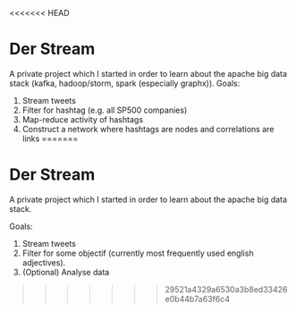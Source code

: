 <<<<<<< HEAD
# Der Stream

A private project which I started in order to learn about the apache big data stack (kafka, hadoop/storm, spark (especially graphx)). 
Goals:
1) Stream tweets 
2) Filter for hashtag (e.g. all SP500 companies)
3) Map-reduce activity of hashtags
4) Construct a network where hashtags are nodes and correlations are links
=======
# Der Stream

A private project which I started in order to learn about the apache big data stack. 

Goals:
1) Stream tweets 
2) Filter for some objectif (currently most frequently used english adjectives).
3) (Optional) Analyse data
>>>>>>> 29521a4329a6530a3b8ed33426e0b44b7a63f6c4
